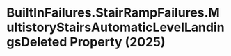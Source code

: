 # BuiltInFailures.StairRampFailures.MultistoryStairsAutomaticLevelLandingsDeleted Property (2025)

﻿